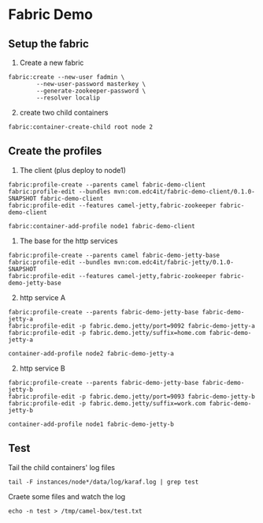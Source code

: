# Fabric Demo

## Setup the fabric

1. Create a new fabric

```shell
fabric:create --new-user fadmin \
        --new-user-password masterkey \
        --generate-zookeeper-password \
        --resolver localip
```

2. create two child containers

```shell
fabric:container-create-child root node 2
```

## Create the profiles

1. The client (plus deploy to node1)

```shell
fabric:profile-create --parents camel fabric-demo-client
fabric:profile-edit --bundles mvn:com.edc4it/fabric-demo-client/0.1.0-SNAPSHOT fabric-demo-client
fabric:profile-edit --features camel-jetty,fabric-zookeeper fabric-demo-client

fabric:container-add-profile node1 fabric-demo-client
```

1. The base for the http services

```shell
fabric:profile-create --parents camel fabric-demo-jetty-base
fabric:profile-edit --bundles mvn:com.edc4it/fabric-jetty/0.1.0-SNAPSHOT
fabric:profile-edit --features camel-jetty,fabric-zookeeper fabric-demo-jetty-base
```

2. http service A

```shell
fabric:profile-create --parents fabric-demo-jetty-base fabric-demo-jetty-a
fabric:profile-edit -p fabric.demo.jetty/port=9092 fabric-demo-jetty-a 
fabric:profile-edit -p fabric.demo.jetty/suffix=home.com fabric-demo-jetty-a

container-add-profile node2 fabric-demo-jetty-a
```
2. http service B

```shell
fabric:profile-create --parents fabric-demo-jetty-base fabric-demo-jetty-b
fabric:profile-edit -p fabric.demo.jetty/port=9093 fabric-demo-jetty-b
fabric:profile-edit -p fabric.demo.jetty/suffix=work.com fabric-demo-jetty-b

container-add-profile node1 fabric-demo-jetty-b
```

## Test

Tail the child containers' log files 

```shell
tail -F instances/node*/data/log/karaf.log | grep test
```

Craete some files and watch the log

```shell
echo -n test > /tmp/camel-box/test.txt
```

